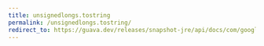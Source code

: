 ```yaml
---
title: unsignedlongs.tostring
permalink: /unsignedlongs.tostring/
redirect_to: https://guava.dev/releases/snapshot-jre/api/docs/com/google/common/primitives/UnsignedLongs.html#toString-long-
---
```

